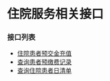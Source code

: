 # 住院服务相关接口

### 接口列表
* [住院患者预交金充值](outside/inhospital/prepay)
* [查询患者预缴费记录](outside/inhospital/prepay_list)
* [查询住院患者日清单](outside/inhospital/daily_list)